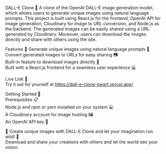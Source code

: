 DALL-E Clone 🤖
A clone of the OpenAI DALL-E image generation model, which allows users to generate unique images using natural language prompts. This project is built using React.js for the frontend, OpenAI API for image generation, Cloudinary for image to URL conversion, and Node.js as the backend. The generated images can be easily shared using a URL generated by Cloudinary. Moreover, users can download the images directly and share with others using the site.

Features 🚀
Generate unique images using natural language prompts 💬  
Convert generated images to URLs for easy sharing 📷  
Built-in feature to download images directly 💾  
Built with a React.js frontend for a seamless user experience 💻

Live Link 🔗  
Try it out for yourself at https://dall-e-clone-swart.vercel.app/

Getting Started 🚀  
Prerequisites 📋  
Node.js and npm or yarn installed on your system 💻  
A Cloudinary account for image hosting 🖼  
An OpenAI API key 🔑

🎉 Create unique images with DALL-E Clone and let your imagination run wild! 🌈  
Download and share your creations with others and let the world see your vision.

